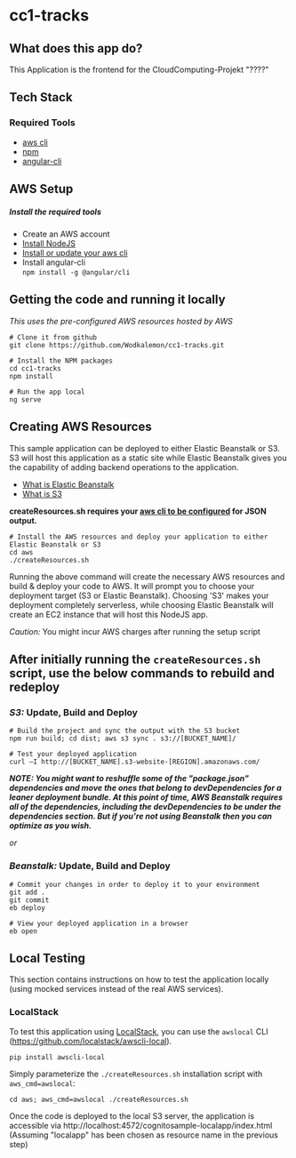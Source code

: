 cc1-tracks
===================================================

## What does this app do?
This Application is the frontend for the CloudComputing-Projekt "????"

## Tech Stack
### Required Tools
* [aws cli](http://docs.aws.amazon.com/cli/latest/userguide/installing.html)
* [npm](https://www.npmjs.com/)
* [angular-cli](https://github.com/angular/angular-cli)


## AWS Setup
##### Install the required tools
* Create an AWS account
* [Install NodeJS](https://nodejs.org/en/download/)
* [Install or update your aws cli](http://docs.aws.amazon.com/cli/latest/userguide/installing.html) 
* Install angular-cli </br>
   ``npm install -g @angular/cli``


## Getting the code and running it locally
_This uses the pre-configured AWS resources hosted by AWS_

```
# Clone it from github
git clone https://github.com/Wodkalemon/cc1-tracks.git
```
```
# Install the NPM packages
cd cc1-tracks
npm install
```
```
# Run the app local
ng serve
```

## Creating AWS Resources
This sample application can be deployed to either Elastic Beanstalk or S3. S3 will host this application as a static site
while Elastic Beanstalk gives you the capability of adding backend operations to the application. 

* [What is Elastic Beanstalk](http://docs.aws.amazon.com/elasticbeanstalk/latest/dg/Welcome.html)
* [What is S3](http://docs.aws.amazon.com/AmazonS3/latest/dev/Welcome.html)

**createResources.sh requires your [aws cli to be configured](http://docs.aws.amazon.com/cli/latest/userguide/controlling-output.html) for JSON output.**

```
# Install the AWS resources and deploy your application to either Elastic Beanstalk or S3
cd aws
./createResources.sh
```

Running the above command will create the necessary AWS resources and build & deploy your code to AWS. 
It will prompt you to choose your deployment target (S3 or Elastic Beanstalk). Choosing 'S3' makes your deployment
completely serverless, while choosing Elastic Beanstalk will create an EC2 instance that will host this NodeJS app. 

*Caution:* You might incur AWS charges after running the setup script

## After initially running the ```createResources.sh``` script, use the below commands to rebuild and redeploy

### _S3:_ Update, Build and Deploy
```
# Build the project and sync the output with the S3 bucket
npm run build; cd dist; aws s3 sync . s3://[BUCKET_NAME]/
```
```
# Test your deployed application
curl –I http://[BUCKET_NAME].s3-website-[REGION].amazonaws.com/
```
__*NOTE: You might want to reshuffle some of the "package.json" dependencies and move the ones that belong to devDependencies 
for a leaner deployment bundle. At this point of time, AWS Beanstalk requires all of the dependencies, 
including the devDependencies to be under the dependencies section. But if you're not using Beanstalk then you can
optimize as you wish.*__

*or*

### _Beanstalk:_ Update, Build and Deploy
```
# Commit your changes in order to deploy it to your environment
git add .
git commit
eb deploy
```
```
# View your deployed application in a browser
eb open
```

## Local Testing

This section contains instructions on how to test the application locally (using mocked services instead of the real AWS services).

### LocalStack

To test this application using [LocalStack](https://github.com/localstack/localstack), you can use the `awslocal` CLI (https://github.com/localstack/awscli-local).
```
pip install awscli-local
```
Simply parameterize the `./createResources.sh` installation script with `aws_cmd=awslocal`:
```
cd aws; aws_cmd=awslocal ./createResources.sh
```
Once the code is deployed to the local S3 server, the application is accessible via http://localhost:4572/cognitosample-localapp/index.html (Assuming "localapp" has been chosen as resource name in the previous step)

